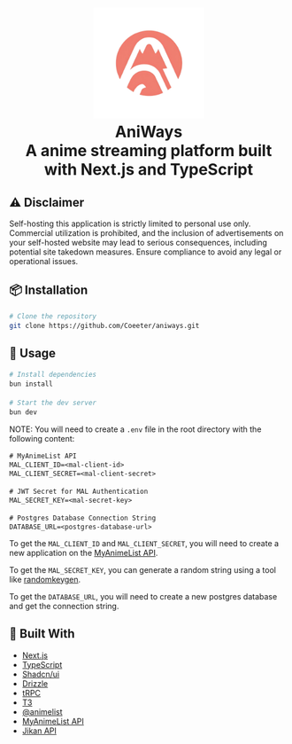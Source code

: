 <h1 align="center">
  <img src="./public/logo.png" width="200" height="200" /><br>
  AniWays<br>
  A anime streaming platform built with Next.js and TypeScript
</h1>

## ⚠️ Disclaimer

Self-hosting this application is strictly limited to personal use only. Commercial utilization is prohibited, and the inclusion of advertisements on your self-hosted website may lead to serious consequences, including potential site takedown measures. Ensure compliance to avoid any legal or operational issues.

## 📦 Installation

```bash
# Clone the repository
git clone https://github.com/Coeeter/aniways.git
```

## 🚀 Usage

```bash
# Install dependencies
bun install

# Start the dev server
bun dev
```

NOTE: You will need to create a `.env` file in the root directory with the following content:

```properties
# MyAnimeList API
MAL_CLIENT_ID=<mal-client-id>
MAL_CLIENT_SECRET=<mal-client-secret>

# JWT Secret for MAL Authentication
MAL_SECRET_KEY=<mal-secret-key>

# Postgres Database Connection String
DATABASE_URL=<postgres-database-url>
```

To get the `MAL_CLIENT_ID` and `MAL_CLIENT_SECRET`, you will need to create a new application on the [MyAnimeList API](https://myanimelist.net/apiconfig).

To get the `MAL_SECRET_KEY`, you can generate a random string using a tool like [randomkeygen](https://randomkeygen.com/).

To get the `DATABASE_URL`, you will need to create a new postgres database and get the connection string.

## 🔨 Built With

- [Next.js](https://nextjs.org/)
- [TypeScript](https://www.typescriptlang.org/)
- [Shadcn/ui](https://ui.shadcn.com/)
- [Drizzle](https://orm.drizzle.team/)
- [tRPC](https://trpc.io/)
- [T3](https://create.t3.gg/)
- [@animelist](https://github.com/Neo-Ciber94/animelist)
- [MyAnimeList API](https://myanimelist.net/apiconfig/references/api/v2)
- [Jikan API](https://jikan.moe/)
